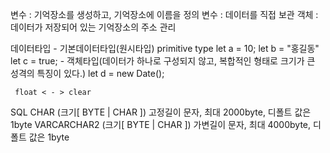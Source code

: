 변수 : 기억장소를 생성하고, 기억장소에 이름을 정의
변수 : 데이터를 직접 보관
객체 : 데이터가 저장되어 있는 기억장소의 주소 관리

데이터타입 
    - 기본데이터타입(원시타입) primitive type
     let a = 10;
     let b = "홍길동"
     let c = true;
    - 객체타입(데이터가 하나로 구성되지 않고, 복합적인 형태로 크기가 큰 성격의 특징이 있다.)
     let d = new Date();

     float < - > clear

SQL
     CHAR (크기[ BYTE | CHAR ])	고정길이 문자, 최대 2000byte, 디폴트 값은 1byte
VARCARCHAR2 (크기[ BYTE | CHAR ])	가변길이 문자, 최대 4000byte, 디폴트 값은 1byte
